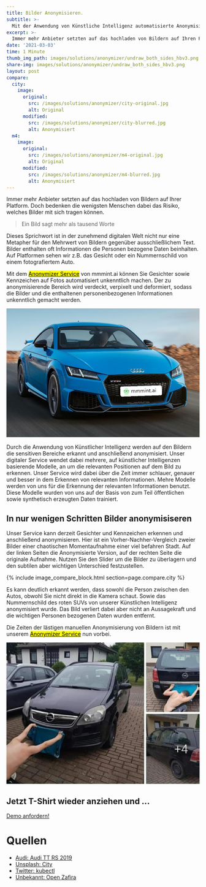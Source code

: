```yaml
---
title: Bilder Anonymisieren.
subtitle: >-
  Mit der Anwendung von Künstliche Intelligenz automatisierte Anonymisierung von Kennzeichen sowie Gesichtern in Bildern vornehmen.
excerpt: >-
  Immer mehr Anbieter setzten auf das hochladen von Bildern auf Ihren Platformen. Doch bedenken die wenigsten Menschen dabei da Risiko welches Bilder mit sich tragen können
date: '2021-03-03'
time: 1 Minute
thumb_img_path: images/solutions/anonymizer/undraw_both_sides_hbv3.png
share-img: images/solutions/anonymizer/undraw_both_sides_hbv3.png
layout: post
compare:
  city:
    image:
      original:
        src: /images/solutions/anonymizer/city-original.jpg
        alt: Original
      modified:
        src: /images/solutions/anonymizer/city-blurred.jpg
        alt: Anonymisiert
  m4:
    image:
      original:
        src: /images/solutions/anonymizer/m4-original.jpg
        alt: Original
      modified:
        src: /images/solutions/anonymizer/m4-blurred.jpg
        alt: Anonymisiert
---
```


Immer mehr Anbieter setzten auf das hochladen von Bildern auf Ihrer Platform. Doch bedenken die wenigsten Menschen dabei das Risiko, welches Bilder mit sich tragen können. 

> Ein Bild sagt mehr als tausend Worte

Dieses Sprichwort ist in der zunehmend digitalen Welt nicht nur eine Metapher für den Mehrwert von Bildern gegenüber ausschließlichem Text. Bilder enthalten oft Informationen die Personen bezogene Daten beinhalten. Auf Platformen sehen wir z.B. das Gesicht oder ein Nummernschild von einem fotografiertem Auto.

Mit dem [<mark>Anonymizer Service</mark>](/solutions/anonymizer/) von mmmint.ai können Sie Gesichter sowie Kennzeichen auf Fotos automatisiert unkenntlich machen. Der zu anonymisierende Bereich wird verdeckt, verpixelt und deformiert, sodass die Bilder und die enthaltenen personenbezogenen Informationen unkenntlich gemacht werden.

![Anonymized demo face and car](/images/solutions/anonymizer/2314f3fed78c77b29373568b0740aac2124dab9150c8247c15ff7be374baa262.jpg)

Durch die Anwendung von Künstlicher Intelligenz werden auf den Bildern die sensitiven Bereiche erkannt und anschließend anonymisiert. Unser digitaler Service wendet dabei mehrere, auf künstlicher Intelligenzen basierende Modelle, an um die relevanten Positionen auf dem Bild zu erkennen. Unser Service wird dabei über die Zeit immer schlauer, genauer und besser in dem Erkennen von relevanten Informationen. Mehre Modelle werden von uns für die Erkennung der relevanten Informationen benutzt. Diese Modelle wurden von uns auf der Basis von zum Teil öffentlichen sowie synthetisch erzeugten Daten trainiert.

## In nur wenigen Schritten Bilder anonymisiseren

Unser Service kann derzeit Gesichter und Kennzeichen erkennen und anschließend anonymisieren. Hier ist ein Vorher-Nachher-Vergleich zweier Bilder einer chaotischen Momentaufnahme einer viel befahren Stadt. Auf der linken Seiten die Anonymisierte Version, auf der rechten Seite die originale Aufnahme. Nutzen Sie den Slider um die Bilder zu überlagern und den subtilen aber wichtigen Unterschied festzustellen.

 {% include image_compare_block.html section=page.compare.city %}

Es kann deutlich erkannt werden, dass sowohl die Person zwischen den Autos, obwohl Sie nicht direkt in die Kamera schaut. Sowie das Nummernschild des roten SUVs von unserer Künstlichen Intelligenz anonymisiert wurde. Das Bild verliert dabei aber nicht an Aussagekraft und die wichtigen Personen bezogenen Daten wurden entfernt.

Die Zeiten der lästigen manuellen Anonymisierung von Bildern ist mit unserem [<mark>Anonymizer Service</mark>](/solutions/anonymizer/) nun vorbei.

![Opel Zafira Manuelles Anonymisieren von Auto Kennzeichen](/images/solutions/anonymizer/opel_zafira_crop.jpeg)

<section id="call-to-action" class="block cta-block bg-accent outer">
  <div class="inner-large">
    <div class="grid">
      <div class="cell block-content">
        <h2 class="block-title">Jetzt T-Shirt wieder anziehen und ...</h2>
      </div><!-- .block-content -->
      <div class="cell block-buttons">
        <a href="mailto:info@mmmint.ai" class="button white large">Demo anfordern!</a>
      </div><!-- .block-buttons -->
    </div><!-- .grid -->
  </div><!-- .inner -->
</section>

# Quellen

- [Audi: Audi TT RS 2019](audi.com)
- [Unsplash: City](https://unsplash.com/photos/jViepQKI01Q)
- [Twitter: kubectl](https://twitter.com/TekGeekHD/status/1366447164939886592/photo/1)
- [Unbekannt: Open Zafira](https://www.langweiledich.net/bilderparade-dlvi/3/#DLVI_74)

